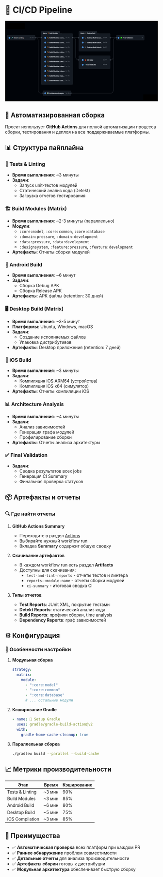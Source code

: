 # 🚀 CI/CD Pipeline

![Pipeline Structure](../screenshots/Pipline_structure.png)

## 🔄 Автоматизированная сборка

Проект использует **GitHub Actions** для полной автоматизации процесса сборки, тестирования и деплоя
на все поддерживаемые платформы.

## 📊 Структура пайплайна

### 🧪 Tests & Linting

- **Время выполнения**: ~3 минуты
- **Задачи**:
    - Запуск unit-тестов модулей
    - Статический анализ кода (Detekt)
    - Загрузка отчетов тестирования

### 🏗️ Build Modules (Matrix)

- **Время выполнения**: ~2-3 минуты (параллельно)
- **Модули**:
    - `:core:model`, `:core:common`, `:core:database`
    - `:domain:pressure`, `:domain:development`
    - `:data:pressure`, `:data:development`
    - `:designsystem`, `:feature:pressure`, `:feature:development`
- **Артефакты**: Отчеты сборки модулей

### 📱 Android Build

- **Время выполнения**: ~6 минут
- **Задачи**:
    - Сборка Debug APK
    - Сборка Release APK
- **Артефакты**: APK файлы (retention: 30 дней)

### 🖥️ Desktop Build (Matrix)

- **Время выполнения**: ~3-5 минут
- **Платформы**: Ubuntu, Windows, macOS
- **Задачи**:
    - Создание исполняемых файлов
    - Упаковка дистрибутивов
- **Артефакты**: Desktop приложения (retention: 7 дней)

### 🍎 iOS Build

- **Время выполнения**: ~3 минуты
- **Задачи**:
    - Компиляция iOS ARM64 (устройства)
    - Компиляция iOS x64 (симулятор)
- **Артефакты**: Отчеты компиляции iOS

### 📊 Architecture Analysis

- **Время выполнения**: ~4 минуты
- **Задачи**:
    - Анализ зависимостей
    - Генерация графа модулей
    - Профилирование сборки
- **Артефакты**: Отчеты анализа архитектуры

### ✅ Final Validation

- **Задачи**:
    - Сводка результатов всех jobs
    - Генерация CI Summary
    - Финальная проверка статусов

## 📦 Артефакты и отчеты

### 🔍 Где найти отчеты

1. **GitHub Actions Summary**
    - Переходите в раздел [Actions](https://github.com/filin2hat/BikeCalcMP/actions)
    - Выбирайте нужный workflow run
    - Вкладка **Summary** содержит общую сводку

2. **Скачивание артефактов**
    - В каждом workflow run есть раздел **Artifacts**
    - Доступны для скачивания:
        - `test-and-lint-reports` - отчеты тестов и линтера
        - `reports-:module-name` - отчеты сборки модулей
        - `ci-summary` - итоговая сводка CI

3. **Типы отчетов**
    - **Test Reports**: JUnit XML, покрытие тестами
    - **Detekt Reports**: статический анализ кода
    - **Build Reports**: профили сборки, time analysis
    - **Dependency Reports**: граф зависимостей

## ⚙️ Конфигурация

### 🔧 Особенности настройки

1. **Модульная сборка**
   ```yaml
   strategy:
     matrix:
       module: 
         - ":core:model"
         - ":core:common" 
         - ":core:database"
         # ... остальные модули
   ```

2. **Кэширование Gradle**
   ```yaml
   - name: 🐘 Setup Gradle
     uses: gradle/gradle-build-action@v2
     with:
       gradle-home-cache-cleanup: true
   ```

3. **Параллельная сборка**
   ```bash
   ./gradlew build --parallel --build-cache
   ```

## 📈 Метрики производительности

| Этап            | Время  | Кэширование |
|-----------------|--------|-------------|
| Tests & Linting | ~3 мин | 90%         |
| Build Modules   | ~3 мин | 85%         |
| Android Build   | ~6 мин | 80%         |
| Desktop Build   | ~5 мин | 75%         |
| iOS Compilation | ~3 мин | 85%         |

## 🚀 Преимущества

- ✅ **Автоматическая проверка** всех платформ при каждом PR
- ✅ **Раннее обнаружение** проблем совместимости
- ✅ **Детальные отчеты** для анализа производительности
- ✅ **Артефакты сборки** готовы к дистрибуции
- ✅ **Модульная архитектура** обеспечивает быструю сборку
